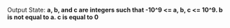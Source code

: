 Output State: **a, b, and c are integers such that -10^9 <= a, b, c <= 10^9. b is not equal to a. c is equal to 0**